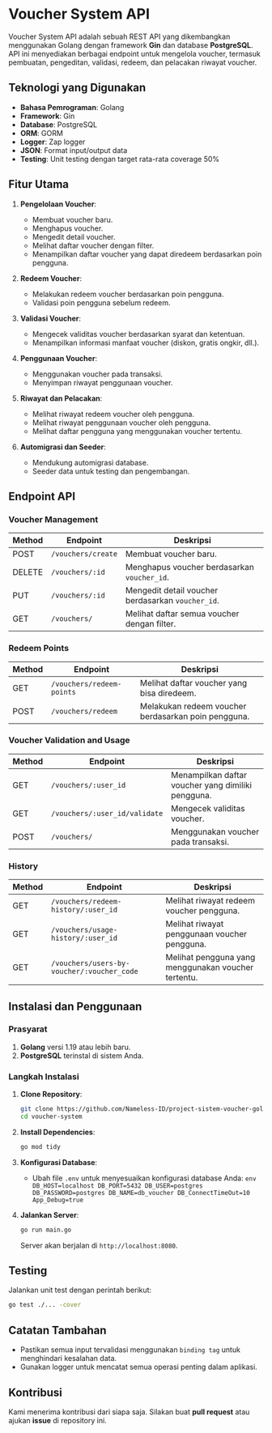 # Voucher System API

Voucher System API adalah sebuah REST API yang dikembangkan menggunakan Golang dengan framework **Gin** dan database **PostgreSQL**. API ini menyediakan berbagai endpoint untuk mengelola voucher, termasuk pembuatan, pengeditan, validasi, redeem, dan pelacakan riwayat voucher.

## Teknologi yang Digunakan

- **Bahasa Pemrograman**: Golang
- **Framework**: Gin
- **Database**: PostgreSQL
- **ORM**: GORM
- **Logger**: Zap logger
- **JSON**: Format input/output data
- **Testing**: Unit testing dengan target rata-rata coverage 50%

## Fitur Utama

1. **Pengelolaan Voucher**:

   - Membuat voucher baru.
   - Menghapus voucher.
   - Mengedit detail voucher.
   - Melihat daftar voucher dengan filter.
   - Menampilkan daftar voucher yang dapat diredeem berdasarkan poin pengguna.

2. **Redeem Voucher**:

   - Melakukan redeem voucher berdasarkan poin pengguna.
   - Validasi poin pengguna sebelum redeem.

3. **Validasi Voucher**:

   - Mengecek validitas voucher berdasarkan syarat dan ketentuan.
   - Menampilkan informasi manfaat voucher (diskon, gratis ongkir, dll.).

4. **Penggunaan Voucher**:

   - Menggunakan voucher pada transaksi.
   - Menyimpan riwayat penggunaan voucher.

5. **Riwayat dan Pelacakan**:

   - Melihat riwayat redeem voucher oleh pengguna.
   - Melihat riwayat penggunaan voucher oleh pengguna.
   - Melihat daftar pengguna yang menggunakan voucher tertentu.

6. **Automigrasi dan Seeder**:
   - Mendukung automigrasi database.
   - Seeder data untuk testing dan pengembangan.

## Endpoint API

### Voucher Management

| Method | Endpoint           | Deskripsi                                         |
| ------ | ------------------ | ------------------------------------------------- |
| POST   | `/vouchers/create` | Membuat voucher baru.                             |
| DELETE | `/vouchers/:id`    | Menghapus voucher berdasarkan `voucher_id`.       |
| PUT    | `/vouchers/:id`    | Mengedit detail voucher berdasarkan `voucher_id`. |
| GET    | `/vouchers/`       | Melihat daftar semua voucher dengan filter.       |

### Redeem Points

| Method | Endpoint                  | Deskripsi                                           |
| ------ | ------------------------- | --------------------------------------------------- |
| GET    | `/vouchers/redeem-points` | Melihat daftar voucher yang bisa diredeem.          |
| POST   | `/vouchers/redeem`        | Melakukan redeem voucher berdasarkan poin pengguna. |

### Voucher Validation and Usage

| Method | Endpoint                      | Deskripsi                                          |
| ------ | ----------------------------- | -------------------------------------------------- |
| GET    | `/vouchers/:user_id`          | Menampilkan daftar voucher yang dimiliki pengguna. |
| GET    | `/vouchers/:user_id/validate` | Mengecek validitas voucher.                        |
| POST   | `/vouchers/`                  | Menggunakan voucher pada transaksi.                |

### History

| Method | Endpoint                                   | Deskripsi                                           |
| ------ | ------------------------------------------ | --------------------------------------------------- |
| GET    | `/vouchers/redeem-history/:user_id`        | Melihat riwayat redeem voucher pengguna.            |
| GET    | `/vouchers/usage-history/:user_id`         | Melihat riwayat penggunaan voucher pengguna.        |
| GET    | `/vouchers/users-by-voucher/:voucher_code` | Melihat pengguna yang menggunakan voucher tertentu. |

## Instalasi dan Penggunaan

### Prasyarat

1. **Golang** versi 1.19 atau lebih baru.
2. **PostgreSQL** terinstal di sistem Anda.

### Langkah Instalasi

1. **Clone Repository**:

   ```bash
   git clone https://github.com/Nameless-ID/project-sistem-voucher-golang-homework-team4
   cd voucher-system
   ```

2. **Install Dependencies**:

   ```bash
   go mod tidy
   ```

3. **Konfigurasi Database**:

   - Ubah file `.env` untuk menyesuaikan konfigurasi database Anda:
     `env
    DB_HOST=localhost
    DB_PORT=5432
    DB_USER=postgres
    DB_PASSWORD=postgres
    DB_NAME=db_voucher
    DB_ConnectTimeOut=10
    App_Debug=true
     `

4. **Jalankan Server**:

   ```bash
   go run main.go
   ```

   Server akan berjalan di `http://localhost:8080`.

## Testing

Jalankan unit test dengan perintah berikut:

```bash
go test ./... -cover
```

## Catatan Tambahan

- Pastikan semua input tervalidasi menggunakan `binding tag` untuk menghindari kesalahan data.
- Gunakan logger untuk mencatat semua operasi penting dalam aplikasi.

## Kontribusi

Kami menerima kontribusi dari siapa saja. Silakan buat **pull request** atau ajukan **issue** di repository ini.
